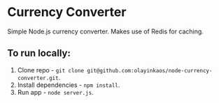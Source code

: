 # Currency Converter

Simple Node.js currency converter. Makes use of Redis for caching.

## To run locally:

1. Clone repo - `git clone git@github.com:olayinkaos/node-currency-converter.git`.
2. Install dependencies - `npm install`.
3. Run app - `node server.js`.
